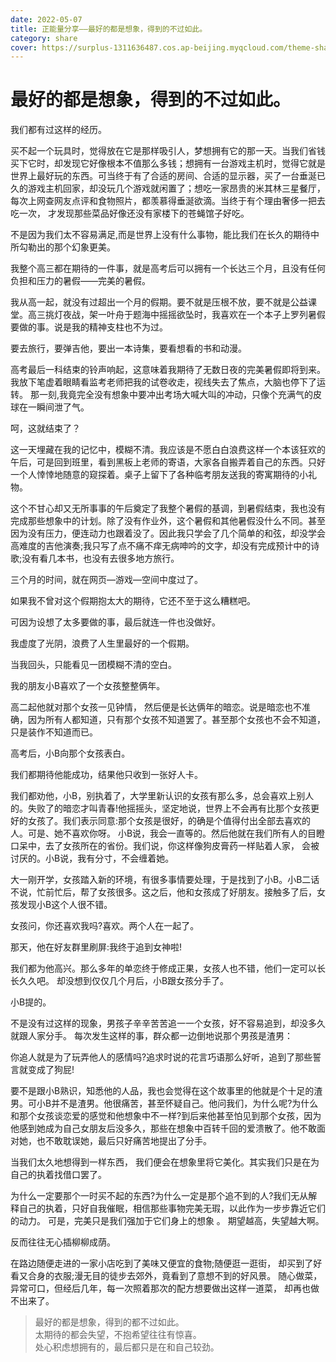```yaml
---
date: 2022-05-07
title: 正能量分享——最好的都是想象，得到的不过如此。
category: share
cover: https://surplus-1311636487.cos.ap-beijing.myqcloud.com/theme-sharing-3.jpg
---
```

# 最好的都是想象，得到的不过如此。
我们都有过这样的经历。

买不起一个玩具时，觉得放在它是那样吸引人，梦想拥有它的那一天。当我们省钱买下它时，却发现它好像根本不值那么多钱；想拥有一台游戏主机时，觉得它就是世界上最好玩的东西。可当终于有了合适的房间、合适的显示器，买了一台垂涎已久的游戏主机回家，却没玩几个游戏就闲置了；想吃一家昂贵的米其林三星餐厅，每次上网查网友点评和食物照片，都羡慕得垂涎欲滴。当终于有个理由奢侈一把去吃一次， 才发现那些菜品好像还没有家楼下的苍蝇馆子好吃。

不是因为我们太不容易满足,而是世界上没有什么事物，能比我们在长久的期待中所勾勒出的那个幻象更美。
 
我整个高三都在期待的一件事，就是高考后可以拥有一个长达三个月，且没有任何负担和压力的暑假——完美的暑假。

我从高一起，就没有过超出一个月的假期。要不就是压根不放，要不就是公益课堂。高三挑灯夜战，架一叶舟于题海中摇摇欲坠时，我喜欢在一个本子上罗列暑假要做的事。说是我的精神支柱也不为过。

要去旅行，要弹吉他，要出一本诗集，要看想看的书和动漫。

高考最后一科结束的铃声响起，这意味着我期待了无数日夜的完美暑假即将到来。我放下笔虚着眼睛看监考老师把我的试卷收走，视线失去了焦点，大脑也停下了运转。
那一刻,我竟完全没有想象中要冲出考场大喊大叫的冲动，只像个充满气的皮球在一瞬间泄了气。

呵，这就结束了？

这一天埋藏在我的记忆中，模糊不清。我应该是不愿白白浪费这样一个本该狂欢的午后，可是回到班里，看到黑板上老师的寄语，大家各自搬弄着自己的东西。只好一个人悻悻地随意的窥探着。桌子上留下了各种临考朋友送我的寄寓期待的小礼物。

这个不甘心却又无所事事的午后奠定了我整个暑假的基调，到暑假结束，我也没有完成那些想象中的计划。除了没有作业外，这个暑假和其他暑假没什么不同。甚至因为没有压力，便连动力也跟着没了。因此我只学会了几个简单的和弦，却没学会高难度的吉他演奏;我只写了点不痛不痒无病呻吟的文字，却没有完成预计中的诗歌;没有看几本书，也没有去很多地方旅行。

三个月的时间，就在网页—游戏—空间中度过了。

如果我不曾对这个假期抱太大的期待，它还不至于这么糟糕吧。

可因为设想了太多要做的事，最后就连一件也没做好。

我虚度了光阴，浪费了人生里最好的一个假期。

当我回头，只能看见一团模糊不清的空白。
 
我的朋友小B喜欢了一个女孩整整俩年。

高二起他就对那个女孩一见钟情， 然后便是长达俩年的暗恋。说是暗恋也不准确，因为所有人都知道，只有那个女孩不知道罢了。甚至那个女孩也不会不知道，只是装作不知道而已。

高考后，小B向那个女孩表白。

我们都期待他能成功，结果他只收到一张好人卡。

我们都劝他，小B，别执着了，大学里新认识的女孩有那么多，总会喜欢上别人的。失败了的暗恋才叫青春!他摇摇头，坚定地说，世界上不会再有比那个女孩更好的女孩了。我们表示同意:那个女孩是很好，的确是个值得付出全部去喜欢的人。可是、她不喜欢你呀。
小B说，我会一直等的。然后他就在我们所有人的目瞪口呆中，去了女孩所在的省份。我们说，你这样像狗皮膏药一样贴着人家， 会被讨厌的。小B说，我有分寸，不会缠着她。

大一刚开学，女孩踏入新的环境，有很多事情要处理，于是找到了小B。小B二话不说，忙前忙后，帮了女孩很多。这之后，他和女孩成了好朋友。接触多了后，女孩发现小B这个人很不错。

女孩问，你还喜欢我吗?喜欢。两个人在一起了。

那天，他在好友群里刷屏:我终于追到女神啦!

我们都为他高兴。那么多年的单恋终于修成正果，女孩人也不错，他们一定可以长长久久吧。
却没想到仅仅几个月后，小B跟女孩分手了。

小B提的。

不是没有过这样的现象，男孩子辛辛苦苦追一一个女孩，好不容易追到，却没多久就跟人家分手。
每次发生这样的事，群众都一边倒地说那个男孩是渣男：

你追人就是为了玩弄他人的感情吗?追求时说的花言巧语那么好听，追到了那些誓言就变成了狗屁!

要不是跟小B熟识，知悉他的人品，我也会觉得在这个故事里的他就是个十足的渣男。可小B并不是渣男。他很痛苦，甚至怀疑自己。他问我们，为什么呢?为什么和那个女孩谈恋爱的感觉和他想象中不一样?到后来他甚至怕见到那个女孩，因为他感到她成为自己女朋友后没多久，那些在想象中百转千回的爱溃散了。他不敢面对她，也不敢耽误她，最后只好痛苦地提出了分手。
 
当我们太久地想得到一样东西， 我们便会在想象里将它美化。其实我们只是在为自己的执着找借口罢了。

为什么一定要那个一时买不起的东西?为什么一定是那个追不到的人?我们无从解释自己的执着，只好自我催眠，相信那些事物完美无瑕，以此作为一步步靠近它们的动力。
可是，完美只是我们强加于它们身上的想象
。
期望越高，失望越大啊。

反而往往无心插柳柳成荫。

在路边随便走进的一家小店吃到了美味又便宜的食物;随便逛一逛街， 却买到了好看又合身的衣服;漫无目的徒步去郊外，竟看到了意想不到的好风景。
随心做菜，异常可口，但经后几年，每一次照着那次的配方想要做出这样一道菜， 却再也做不出来了。
 
>最好的都是想象，得到的都不过如此。  
>太期待的都会失望，不抱希望往往有惊喜。  
>处心积虑想拥有的，最后都只是在和自己较劲。   
